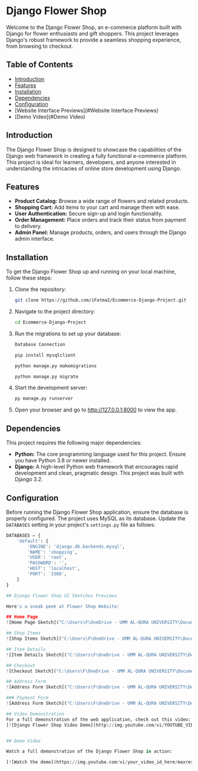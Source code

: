 # Django Flower Shop

Welcome to the Django Flower Shop, an e-commerce platform built with Django for flower enthusiasts and gift shoppers. This project leverages Django's robust framework to provide a seamless shopping experience, from browsing to checkout.

## Table of Contents

- [Introduction](#introduction)
- [Features](#features)
- [Installation](#installation)
- [Dependencies](#dependencies)
- [Configuration](#configuration)
- [Website Interface Previews](#Website Interface Previews)
- [Demo Video](#Demo Video)

## Introduction

The Django Flower Shop is designed to showcase the capabilities of the Django web framework in creating a fully functional e-commerce platform. This project is ideal for learners, developers, and anyone interested in understanding the intricacies of online store development using Django.

## Features

- **Product Catalog:** Browse a wide range of flowers and related products.
- **Shopping Cart:** Add items to your cart and manage them with ease.
- **User Authentication:** Secure sign-up and login functionality.
- **Order Management:** Place orders and track their status from payment to delivery.
- **Admin Panel:** Manage products, orders, and users through the Django admin interface.

## Installation

To get the Django Flower Shop up and running on your local machine, follow these steps:

1. Clone the repository:
   ```bash
   git clone https://github.com/iFatma2/Ecommerce-Django-Project.git
   
2. Navigate to the project directory:
     ```bash
     cd Ecommerce-Django-Project

  
3. Run the migrations to set up your database:
     ```bash
     Database Connection

     pip install mysqlclient
     
     python manage.py makemigrations
     
     python manage.py migrate
     
  
4. Start the development server:
     ```bash
     py manage.py runserver 

5. Open your browser and go to http://127.0.0.1:8000 to view the app.

## Dependencies

This project requires the following major dependencies:

- **Python:** The core programming language used for this project. Ensure you have Python 3.8 or newer installed.
- **Django:** A high-level Python web framework that encourages rapid development and clean, pragmatic design. This project was built with Django 3.2.

## Configuration

Before running the Django Flower Shop application, ensure the database is properly configured. The project uses MySQL as its database. Update the `DATABASES` setting in your project's `settings.py` file as follows:

```python
DATABASES = {
    'default': {
        'ENGINE': 'django.db.backends.mysql',
        'NAME': 'shopping',
        'USER': 'root',
        'PASSWORD': '',
        'HOST': 'localhost',
        'PORT': '3306',
    }
}

## Django Flower Shop UI Sketches Previews

Here's a sneak peek at Flower Shop Website:

## Home Page
![Home Page Sketch]("C:\Users\F\OneDrive - UMM AL-QURA UNIVERSITY\Documents\flower\Index.png")

## Shop Items
![Shop Items Sketch]("C:\Users\F\OneDrive - UMM AL-QURA UNIVERSITY\Documents\flower\ItemsShop.png")

## Item Details
![Item Details Sketch]("C:\Users\F\OneDrive - UMM AL-QURA UNIVERSITY\Documents\flower\ItemsDetails.png")

## Checkout
![Checkout Sketch]("C:\Users\F\OneDrive - UMM AL-QURA UNIVERSITY\Documents\flower\Checkout.png")

## Address Form
![Address Form Sketch]("C:\Users\F\OneDrive - UMM AL-QURA UNIVERSITY\Documents\flower\address.png")

### Payment Form
![Address Form Sketch]("C:\Users\F\OneDrive - UMM AL-QURA UNIVERSITY\Documents\flower\payment.png")

## Video Demonstration
For a full demonstration of the web application, check out this video:
[![Django Flower Shop Video Demo](http://img.youtube.com/vi/YOUTUBE_VIDEO_ID_HERE/0.jpg)](http://www.youtube.com/watch?v=YOUTUBE_VIDEO_ID_HERE "Django Flower Shop Video Demo")


## Demo Video

Watch a full demonstration of the Django Flower Shop in action:

[![Watch the demo](https://img.youtube.com/vi/your_video_id_here/maxresdefault.jpg)](https://youtu.be/your_video_id_here)



